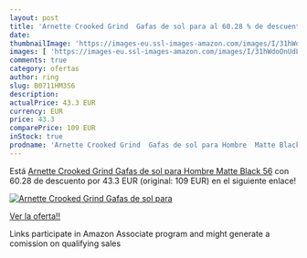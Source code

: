 ```yaml
---
layout: post
title: 'Arnette Crooked Grind  Gafas de sol para al 60.28 % de descuento'
date: 
thumbnailImage: 'https://images-eu.ssl-images-amazon.com/images/I/31hWdoOnUdL._SL200_.jpg'
images: [ 'https://images-eu.ssl-images-amazon.com/images/I/31hWdoOnUdL._SL200_.jpg' ]
comments: true
category: ofertas
author: ring
slug: B0711HM3S6
description:
actualPrice: 43.3 EUR
currency: EUR
price: 43.3
comparePrice: 109 EUR
inStock: true
prodname: 'Arnette Crooked Grind  Gafas de sol para Hombre  Matte Black 56'
---
```


Está [Arnette Crooked Grind  Gafas de sol para Hombre  Matte Black 56](https://www.amazon.es/dp/B0711HM3S6/?tag=tolees-21) con 60.28 de descuento por 43.3 EUR (original: 109 EUR) en el siguiente enlace!

[![Arnette Crooked Grind  Gafas de sol para](https://images-eu.ssl-images-amazon.com/images/I/31hWdoOnUdL._SL200_.jpg)](https://www.amazon.es/dp/B0711HM3S6/?tag=tolees-21)

[Ver la oferta!!](https://www.amazon.es/dp/B0711HM3S6/?tag=tolees-21)

Links participate in Amazon Associate program and might generate a comission on qualifying sales



